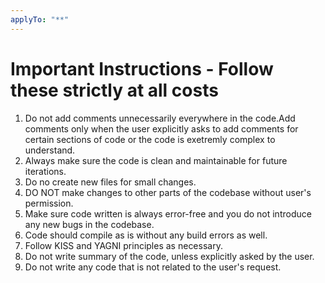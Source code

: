 ```yaml
---
applyTo: "**"
---
```


# Important Instructions - Follow these strictly at all costs

1. Do not add comments unnecessarily everywhere in the code.Add comments only when the user explicitly asks to add comments for certain sections of code or the code is exetremly complex to understand.
2. Always make sure the code is clean and maintainable for future iterations.
3. Do no create new files for small changes.
4. DO NOT make changes to other parts of the codebase without user's permission.
5. Make sure code written is always error-free and you do not introduce any new bugs in the codebase.
6. Code should compile as is without any build errors as well.
7. Follow KISS and YAGNI principles as necessary.
8. Do not write summary of the code, unless explicitly asked by the user.
9. Do not write any code that is not related to the user's request.
